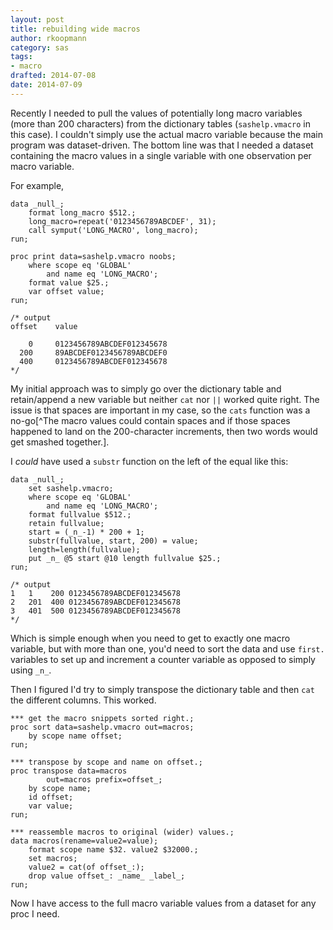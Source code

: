 ```yaml
---
layout: post
title: rebuilding wide macros
author: rkoopmann
category: sas
tags:
- macro
drafted: 2014-07-08
date: 2014-07-09
---
```


Recently I needed to pull the values of potentially long macro variables (more than 200 characters) from the dictionary tables (`sashelp.vmacro` in this case). I couldn't simply use the actual macro variable because the main program was dataset-driven. The bottom line was that I needed a dataset containing the macro values in a single variable with one observation per macro variable.

<!--more-->

For example,

```text
data _null_;
	format long_macro $512.;
	long_macro=repeat('0123456789ABCDEF', 31);
	call symput('LONG_MACRO', long_macro);
run;

proc print data=sashelp.vmacro noobs;
    where scope eq 'GLOBAL'
    	and name eq 'LONG_MACRO';
    format value $25.;
    var offset value;
run;

/* output
offset    value

    0     0123456789ABCDEF012345678
  200     89ABCDEF0123456789ABCDEF0
  400     0123456789ABCDEF012345678
*/
```

My initial approach was to simply go over the dictionary table and retain/append a new variable but neither `cat` nor `||` worked quite right. The issue is that spaces are important in my case, so the `cats` function was a no-go[^The macro values could contain spaces and if those spaces happened to land on the 200-character increments, then two words would get smashed together.].

I *could* have used a `substr` function on the left of the equal like this:

```text
data _null_;
	set sashelp.vmacro;
	where scope eq 'GLOBAL'
		and name eq 'LONG_MACRO';
	format fullvalue $512.;
	retain fullvalue;
	start = (_n_-1) * 200 + 1;
	substr(fullvalue, start, 200) = value;
	length=length(fullvalue);
	put _n_ @5 start @10 length fullvalue $25.;
run;

/* output
1   1    200 0123456789ABCDEF012345678
2   201  400 0123456789ABCDEF012345678
3   401  500 0123456789ABCDEF012345678
*/
```

Which is simple enough when you need to get to exactly one macro variable, but with more than one, you'd need to sort the data and use `first.` variables to set up and increment a counter variable as opposed to simply using `_n_`.

Then I figured I'd try to simply transpose the dictionary table and then `cat` the different columns. This worked.

```text
***	get the macro snippets sorted right.;
proc sort data=sashelp.vmacro out=macros;
	by scope name offset;
run;

***	transpose by scope and name on offset.;
proc transpose data=macros
		out=macros prefix=offset_;
	by scope name;
	id offset;
	var value;
run;

***	reassemble macros to original (wider) values.;
data macros(rename=value2=value);
	format scope name $32. value2 $32000.;
    set macros;
	value2 = cat(of offset_:);
	drop value offset_: _name_ _label_;
run;
```

Now I have access to the full macro variable values from a dataset for any proc I need.
